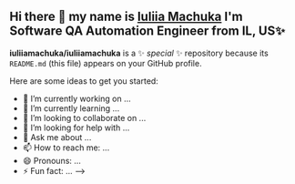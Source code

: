 
## Hi there 👋 my name is [Iuliia Machuka](https://www.linkedin.com/in/iuliiamachuka/) I'm Software QA Automation Engineer from IL, US✨&nbsp;

**iuliiamachuka/iuliiamachuka** is a ✨ _special_ ✨ repository because its `README.md` (this file) appears on your GitHub profile.

Here are some ideas to get you started:

- 🔭 I’m currently working on ...
- 🌱 I’m currently learning ...
- 👯 I’m looking to collaborate on ...
- 🤔 I’m looking for help with ...
- 💬 Ask me about ...
- 📫 How to reach me: ...
- 😄 Pronouns: ...
- ⚡ Fun fact: ...
-->
